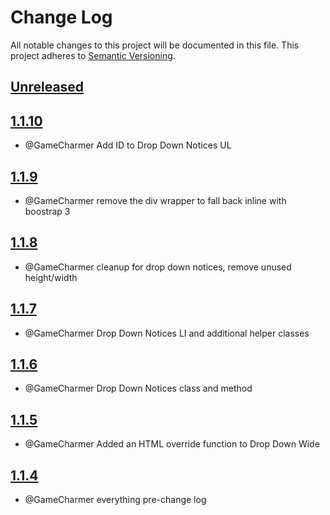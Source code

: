 
# Change Log
All notable changes to this project will be documented in this file.
This project adheres to [Semantic Versioning](http://semver.org/).

## [Unreleased](https://github.com/KongHack/Menu)




## [1.1.10](https://github.com/KongHack/Menu/releases/tag/1.1.10)
 - @GameCharmer Add ID to Drop Down Notices UL



## [1.1.9](https://github.com/KongHack/Menu/releases/tag/1.1.9)
 - @GameCharmer remove the div wrapper to fall back inline with boostrap 3



## [1.1.8](https://github.com/KongHack/Menu/releases/tag/1.1.8)
 - @GameCharmer cleanup for drop down notices, remove unused height/width



## [1.1.7](https://github.com/KongHack/Menu/releases/tag/1.1.7)
 - @GameCharmer Drop Down Notices LI and additional helper classes



## [1.1.6](https://github.com/KongHack/Menu/releases/tag/1.1.6)
 - @GameCharmer Drop Down Notices class and method



## [1.1.5](https://github.com/KongHack/Menu/releases/tag/1.1.5)
 - @GameCharmer Added an HTML override function to Drop Down Wide



## [1.1.4](https://github.com/KongHack/Menu/releases/tag/1.1.4)
 - @GameCharmer everything pre-change log



